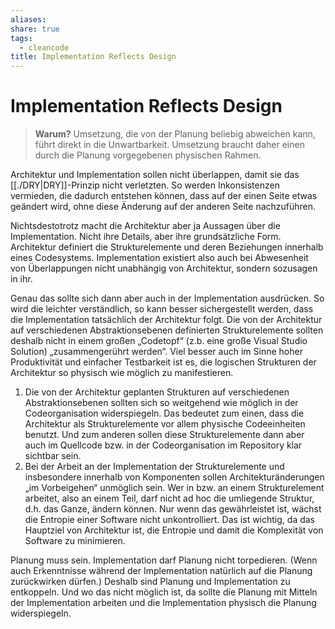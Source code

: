 ```yaml
---
aliases: 
share: true
tags:
  - cleancode
title: Implementation Reflects Design
---
```

# Implementation Reflects Design

>**Warum?**
>Umsetzung, die von der Planung beliebig abweichen kann, führt direkt in die Unwartbarkeit. Umsetzung braucht daher einen durch die Planung vorgegebenen physischen Rahmen.

Architektur und Implementation sollen nicht überlappen, damit sie das [[./DRY|DRY]]-Prinzip nicht verletzten. So werden Inkonsistenzen vermieden, die dadurch entstehen können, dass auf der einen Seite etwas geändert wird, ohne diese Änderung auf der anderen Seite nachzuführen.

Nichtsdestotrotz macht die Architektur aber ja Aussagen über die Implementation. Nicht ihre Details, aber ihre grundsätzliche Form. Architektur definiert die Strukturelemente und deren Beziehungen innerhalb eines Codesystems. Implementation existiert also auch bei Abwesenheit von Überlappungen nicht unabhängig von Architektur, sondern sozusagen in ihr.

Genau das sollte sich dann aber auch in der Implementation ausdrücken. So wird die leichter verständlich, so kann besser sichergestellt werden, dass die Implementation tatsächlich der Architektur folgt. Die von der Architektur auf verschiedenen Abstraktionsebenen definierten Strukturelemente sollten deshalb nicht in einem großen „Codetopf“ (z.b. eine große Visual Studio Solution) „zusammengerührt werden“. Viel besser auch im Sinne hoher Produktivität und einfacher Testbarkeit ist es, die logischen Strukturen der Architektur so physisch wie möglich zu manifestieren.

1.  Die von der Architektur geplanten Strukturen auf verschiedenen Abstraktionsebenen sollten sich so weitgehend wie möglich in der Codeorganisation widerspiegeln. Das bedeutet zum einen, dass die Architektur als Strukturelemente vor allem physische Codeeinheiten benutzt. Und zum anderen sollen diese Strukturelemente dann aber auch im Quellcode bzw. in der Codeorganisation im Repository klar sichtbar sein.
2.  Bei der Arbeit an der Implementation der Strukturelemente und insbesondere innerhalb von Komponenten sollen Architekturänderungen „im Vorbeigehen“ unmöglich sein. Wer in bzw. an einem Strukturelement arbeitet, also an einem Teil, darf nicht ad hoc die umliegende Struktur, d.h. das Ganze, ändern können. Nur wenn das gewährleistet ist, wächst die Entropie einer Software nicht unkontrolliert. Das ist wichtig, da das Hauptziel von Architektur ist, die Entropie und damit die Komplexität von Software zu minimieren.

Planung muss sein. Implementation darf Planung nicht torpedieren. (Wenn auch Erkenntnisse während der Implementation natürlich auf die Planung zurückwirken dürfen.) Deshalb sind Planung und Implementation zu entkoppeln. Und wo das nicht möglich ist, da sollte die Planung mit Mitteln der Implementation arbeiten und die Implementation physisch die Planung widerspiegeln.